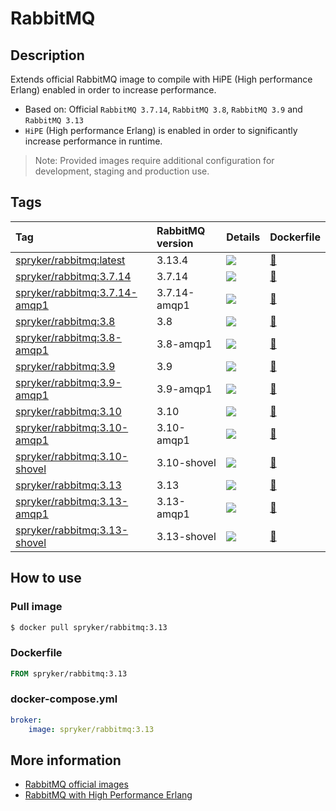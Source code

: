 # RabbitMQ

## Description

Extends official RabbitMQ image to compile with HiPE (High performance Erlang) enabled in order to increase performance.

* Based on: Official `RabbitMQ 3.7.14`, `RabbitMQ 3.8`, `RabbitMQ 3.9` and `RabbitMQ 3.13`
* `HiPE` (High performance Erlang) is enabled in order to significantly increase performance in runtime.

> Note: Provided images require additional configuration for development, staging and production use.

## Tags

| Tag                                                                             | RabbitMQ version | Details                                                                                                                                                                                        | Dockerfile                                                                               |
|:--------------------------------------------------------------------------------|:-----------------|:-----------------------------------------------------------------------------------------------------------------------------------------------------------------------------------------------|:-----------------------------------------------------------------------------------------|
| [spryker/rabbitmq:latest](https://hub.docker.com/r/spryker/rabbitmq/tags)       | 3.13.4           | [![](https://images.microbadger.com/badges/image/spryker/rabbitmq:latest.svg)](https://microbadger.com/images/spryker/rabbitmq:latest "Get your own image badge on microbadger.com")           | [:link:](https://github.com/spryker/docker-rabbitmq/blob/master/3.13/Dockerfile)         |
| [spryker/rabbitmq:3.7.14](https://hub.docker.com/r/spryker/rabbitmq/tags)       | 3.7.14           | [![](https://images.microbadger.com/badges/image/spryker/rabbitmq:3.7.14.svg)](https://microbadger.com/images/spryker/rabbitmq:3.7.14 "Get your own image badge on microbadger.com")           | [:link:](https://github.com/spryker/docker-rabbitmq/blob/master/3.7.14/Dockerfile)       |
| [spryker/rabbitmq:3.7.14-amqp1](https://hub.docker.com/r/spryker/rabbitmq/tags) | 3.7.14-amqp1     | [![](https://images.microbadger.com/badges/image/spryker/rabbitmq:3.7.14-amqp1.svg)](https://microbadger.com/images/spryker/rabbitmq:3.7.14 "Get your own image badge on microbadger.com")     | [:link:](https://github.com/spryker/docker-rabbitmq/blob/master/3.7.14/amqp1/Dockerfile) |
| [spryker/rabbitmq:3.8](https://hub.docker.com/r/spryker/rabbitmq/tags)          | 3.8              | [![](https://images.microbadger.com/badges/image/spryker/rabbitmq:3.8.svg)](https://microbadger.com/images/spryker/rabbitmq:3.8 "Get your own image badge on microbadger.com")                 | [:link:](https://github.com/spryker/docker-rabbitmq/blob/master/3.8/Dockerfile)          |
| [spryker/rabbitmq:3.8-amqp1](https://hub.docker.com/r/spryker/rabbitmq/tags)    | 3.8-amqp1        | [![](https://images.microbadger.com/badges/image/spryker/rabbitmq:3.8-amqp1.svg)](https://microbadger.com/images/spryker/rabbitmq:3.8 "Get your own image badge on microbadger.com")           | [:link:](https://github.com/spryker/docker-rabbitmq/blob/master/3.8/amqp1/Dockerfile)    |
| [spryker/rabbitmq:3.9](https://hub.docker.com/r/spryker/rabbitmq/tags)          | 3.9              | [![](https://images.microbadger.com/badges/image/spryker/rabbitmq:3.9.svg)](https://microbadger.com/images/spryker/rabbitmq:3.9 "Get your own image badge on microbadger.com")                 | [:link:](https://github.com/spryker/docker-rabbitmq/blob/master/3.9/Dockerfile)          |
| [spryker/rabbitmq:3.9-amqp1](https://hub.docker.com/r/spryker/rabbitmq/tags)    | 3.9-amqp1        | [![](https://images.microbadger.com/badges/image/spryker/rabbitmq:3.9-amqp1.svg)](https://microbadger.com/images/spryker/rabbitmq:3.9 "Get your own image badge on microbadger.com")           | [:link:](https://github.com/spryker/docker-rabbitmq/blob/master/3.9/amqp1/Dockerfile)    |
| [spryker/rabbitmq:3.10](https://hub.docker.com/r/spryker/rabbitmq/tags)         | 3.10             | [![](https://images.microbadger.com/badges/image/spryker/rabbitmq:3.10.svg)](https://microbadger.com/images/spryker/rabbitmq:3.10 "Get your own image badge on microbadger.com")               | [:link:](https://github.com/spryker/docker-rabbitmq/blob/master/3.10/Dockerfile)         |
| [spryker/rabbitmq:3.10-amqp1](https://hub.docker.com/r/spryker/rabbitmq/tags)   | 3.10-amqp1       | [![](https://images.microbadger.com/badges/image/spryker/rabbitmq:3.10-amqp1.svg)](https://microbadger.com/images/spryker/rabbitmq:3.10-amqp1 "Get your own image badge on microbadger.com")   | [:link:](https://github.com/spryker/docker-rabbitmq/blob/master/3.10/amqp1/Dockerfile)   |
| [spryker/rabbitmq:3.10-shovel](https://hub.docker.com/r/spryker/rabbitmq/tags)  | 3.10-shovel      | [![](https://images.microbadger.com/badges/image/spryker/rabbitmq:3.10-shovel.svg)](https://microbadger.com/images/spryker/rabbitmq:3.10-shovel "Get your own image badge on microbadger.com") | [:link:](https://github.com/spryker/docker-rabbitmq/blob/master/3.10/shovel/Dockerfile)   |
| [spryker/rabbitmq:3.13](https://hub.docker.com/r/spryker/rabbitmq/tags)         | 3.13             | [![](https://images.microbadger.com/badges/image/spryker/rabbitmq:3.13.svg)](https://microbadger.com/images/spryker/rabbitmq:3.13 "Get your own image badge on microbadger.com")               | [:link:](https://github.com/spryker/docker-rabbitmq/blob/master/3.13/Dockerfile)         |
| [spryker/rabbitmq:3.13-amqp1](https://hub.docker.com/r/spryker/rabbitmq/tags)   | 3.13-amqp1       | [![](https://images.microbadger.com/badges/image/spryker/rabbitmq:3.13-amqp1.svg)](https://microbadger.com/images/spryker/rabbitmq:3.13-amqp1 "Get your own image badge on microbadger.com")   | [:link:](https://github.com/spryker/docker-rabbitmq/blob/master/3.13/amqp1/Dockerfile)   |
| [spryker/rabbitmq:3.13-shovel](https://hub.docker.com/r/spryker/rabbitmq/tags)  | 3.13-shovel      | [![](https://images.microbadger.com/badges/image/spryker/rabbitmq:3.13-shovel.svg)](https://microbadger.com/images/spryker/rabbitmq:3.13-shovel "Get your own image badge on microbadger.com") | [:link:](https://github.com/spryker/docker-rabbitmq/blob/master/3.13/shovel/Dockerfile)  |

## How to use

### Pull image
```bash
$ docker pull spryker/rabbitmq:3.13
```

### Dockerfile
```dockerfile
FROM spryker/rabbitmq:3.13
```

### docker-compose.yml
```yaml
broker:
    image: spryker/rabbitmq:3.13
```


## More information
* [RabbitMQ official images](https://github.com/docker-library/rabbitmq)
* [RabbitMQ with High Performance Erlang](https://www.cloudamqp.com/blog/2014-03-31-rabbitmq-hipe.html)

